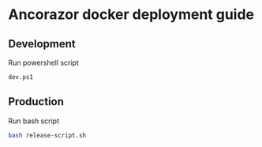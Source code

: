 # Ancorazor docker deployment guide

## Development

Run powershell script
```ps
dev.ps1
```

## Production

Run bash script
```bash
bash release-script.sh
```
